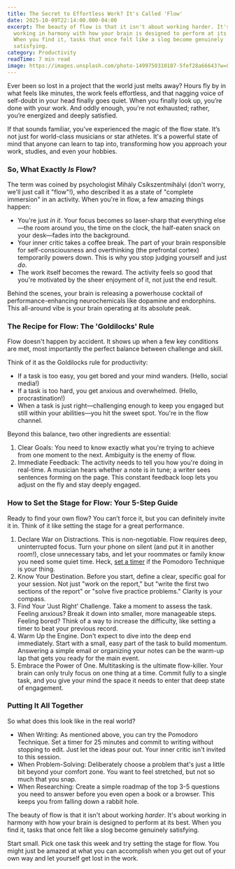 ```yaml
---
title: The Secret to Effortless Work? It's Called 'Flow'
date: 2025-10-09T22:14:00.000-04:00
excerpt: The beauty of flow is that it isn't about working harder. It's about
  working in harmony with how your brain is designed to perform at its best.
  When you find it, tasks that once felt like a slog become genuinely
  satisfying.
category: Productivity
readTime: 7 min read
image: https://images.unsplash.com/photo-1499750310107-5fef28a66643?w=800&q=80
---
```

Ever been so lost in a project that the world just melts away? Hours fly by in what feels like minutes, the work feels effortless, and that nagging voice of self-doubt in your head finally goes quiet. When you finally look up, you’re done with your work. And oddly enough, you're not exhausted; rather, you’re energized and deeply satisfied.

If that sounds familiar, you’ve experienced the magic of the flow state. It’s not just for world-class musicians or star athletes. It's a powerful state of mind that anyone can learn to tap into, transforming how you approach your work, studies, and even your hobbies.

### So, What Exactly *Is* Flow?

The term was coined by psychologist Mihály Csíkszentmihályi (don't worry, we'll just call it "flow"!), who described it as a state of "complete immersion" in an activity. When you're in flow, a few amazing things happen:

* You're just *in it*. Your focus becomes so laser-sharp that everything else—the room around you, the time on the clock, the half-eaten snack on your desk—fades into the background.
* Your inner critic takes a coffee break. The part of your brain responsible for self-consciousness and overthinking (the prefrontal cortex) temporarily powers down. This is why you stop judging yourself and just *do*.
* The work itself becomes the reward. The activity feels so good that you're motivated by the sheer enjoyment of it, not just the end result.

Behind the scenes, your brain is releasing a powerhouse cocktail of performance-enhancing neurochemicals like dopamine and endorphins. This all-around vibe is your brain operating at its absolute peak.

### The Recipe for Flow: The 'Goldilocks' Rule

Flow doesn't happen by accident. It shows up when a few key conditions are met, most importantly the perfect balance between challenge and skill.

Think of it as the Goldilocks rule for productivity:

* If a task is too easy, you get bored and your mind wanders. (Hello, social media!)
* If a task is too hard, you get anxious and overwhelmed. (Hello, procrastination!)
* When a task is just right—challenging enough to keep you engaged but still within your abilities—you hit the sweet spot. You're in the flow channel.

Beyond this balance, two other ingredients are essential:

1. Clear Goals: You need to know exactly what you're trying to achieve from one moment to the next. Ambiguity is the enemy of flow.
2. Immediate Feedback: The activity needs to tell you how you're doing in real-time. A musician hears whether a note is in tune; a writer sees sentences forming on the page. This constant feedback loop lets you adjust on the fly and stay deeply engaged.

### How to Set the Stage for Flow: Your 5-Step Guide

Ready to find your own flow? You can’t force it, but you can definitely invite it in. Think of it like setting the stage for a great performance.

1. Declare War on Distractions. This is non-negotiable. Flow requires deep, uninterrupted focus. Turn your phone on silent (and put it in another room!), close unnecessary tabs, and let your roommates or family know you need some quiet time. Heck, [set a timer](https://pomofocus.io/) if the Pomodoro Technique is your thing.
2. Know Your Destination. Before you start, define a clear, specific goal for your session. Not just "work on the report," but "write the first two sections of the report" or "solve five practice problems." Clarity is your compass.
3. Find Your 'Just Right' Challenge. Take a moment to assess the task. Feeling anxious? Break it down into smaller, more manageable steps. Feeling bored? Think of a way to increase the difficulty, like setting a timer to beat your previous record.
4. Warm Up the Engine. Don't expect to dive into the deep end immediately. Start with a small, easy part of the task to build momentum. Answering a simple email or organizing your notes can be the warm-up lap that gets you ready for the main event.
5. Embrace the Power of One. Multitasking is the ultimate flow-killer. Your brain can only truly focus on one thing at a time. Commit fully to a single task, and you give your mind the space it needs to enter that deep state of engagement.

### Putting It All Together

So what does this look like in the real world?

* When Writing: As mentioned above, you can try the Pomodoro Technique. Set a timer for 25 minutes and commit to writing without stopping to edit. Just let the ideas pour out. Your inner critic isn't invited to this session.
* When Problem-Solving: Deliberately choose a problem that's just a little bit beyond your comfort zone. You want to feel stretched, but not so much that you snap.
* When Researching: Create a simple roadmap of the top 3-5 questions you need to answer before you even open a book or a browser. This keeps you from falling down a rabbit hole.

The beauty of flow is that it isn't about working *harder*. It's about working in harmony with how your brain is designed to perform at its best. When you find it, tasks that once felt like a slog become genuinely satisfying.

Start small. Pick one task this week and try setting the stage for flow. You might just be amazed at what you can accomplish when you get out of your own way and let yourself get lost in the work.
